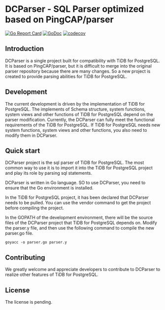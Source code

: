# DCParser - SQL Parser optimized based on PingCAP/parser

[![Go Report Card](https://goreportcard.com/badge/github.com/DigitalChinaOpenSource/DCParser)](https://goreportcard.com/report/github.com/DigitalChinaOpenSource/DCParser)
[![GoDoc](https://godoc.org/github.com/DigitalChinaOpenSource/DCParser?status.svg)](https://godoc.org/github.com/DigitalChinaOpenSource/DCParser)
[![codecov](https://codecov.io/gh/DigitalChinaOpenSource/DCParser/branch/main/graph/badge.svg?token=6MGSRZAQE0)](https://codecov.io/gh/DigitalChinaOpenSource/DCParser)

## Introduction

DCParser is a single project built for compatibility with TiDB for PostgreSQL. It is based on PingCAP/parser, but it is difficult to merge into the original parser repository because there are many changes. So a new project is created to provide parsing abilities for TiDB for PostgreSQL.

## Development

The current development is driven by the implementation of TiDB for PostgreSQL. The implements of Schema structure, system functions, system views and other functions of TiDB for PostgreSQL depend on the parser modification. Currently, the DCParser can fully meet the functional requirements of the TiDB for PostgreSQL. If TiDB for PostgreSQL needs new system functions, system views and other functions, you also need to modify them in DCParser.

## Quick start

DCParser project is the sql parser of TiDB for PostgreSQL. The most common way to use it is to import it into the TiDB for PostgreSQL project and play its role by parsing sql statements.

DCParser is written in Go language. SO to use DCParser, you need to ensure that the Go environment is installed.

In the TiDB for PostgreSQL project, it has been declared that DCParser needs to be pulled. You can use the vendor command to get the project before compiling the project.

In the GOPATH of the development environment, there will be the source files of the DCParser project that TiDB for PostgreSQL depends on. Modify the parser.y file, and then use the following command to compile the new parser.go file.

```shell
goyacc -o parser.go parser.y 
```





## Contributing

We greatly welcome and appreciate developers to contribute to DCParser to realize other features of TiDB for PostgreSQL.

## License

The license is pending.
